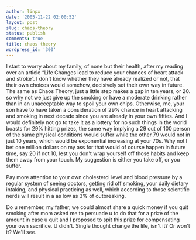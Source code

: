 ```yaml
---
author: linpx
date: '2005-11-22 02:00:52'
layout: post
slug: chaos-theory
status: publish
comments: true
title: chaos theory
wordpress_id: '300'
---
```


I start to worry about my family, of none but their health, after my reading
over an article “Life Changes lead to reduce your chances of heart attack and
stroke”. I don't know whether they have already realized or not, that their
own choices would somehow, decisively set their own way in future. The same as
Chaos Theory, just a little step makes a gap in ten years, or 20. so why not
we just give up the smoking or have a moderate drinking rather than in an
unacceptable way to spoil your own chips. Otherwise, me, your son have to have
taken a consideration of 29% chance in heart attacking and smoking in next
decade since you are already in your own fifties. And I would definitely not
go to take it as a lottery for no such things in the world boasts for 29%
hitting prizes, the same way implying a 29 out of 100 person of the same
physical conditions would suffer while the other 79 would not in just 10
years, which would be exponential increasing at your 70s. Why not I bet one
million dollars on my ass for that would of course happen in future time, say
20 if not 10, lest you don't wrap yourself off those habits and keep them away
from your touch. My suggestion is either you take off, or you suffer.

Pay more attention to your own cholesterol level and blood pressure by a
regular system of seeing doctors, getting rid off smoking, your daily dietary
intaking, and physical practicing as well, which according to those scientific
nerds will result in a as low as 3% of outbreaking.

  

Do u remember, my father, we could almost share a quick money if you quit
smoking after mom asked me to persuade u to do that for a prize of the amount
in case u quit and I proposed to spit this prize for compensating your own
sacrifice. U didn't. Single thought change the life, isn't it? Or won't it?
We'll see.

